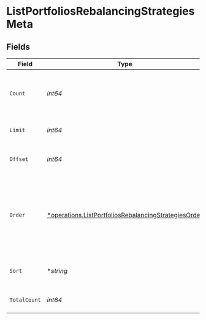 # ListPortfoliosRebalancingStrategiesMeta


## Fields

| Field                                                                                                                       | Type                                                                                                                        | Required                                                                                                                    | Description                                                                                                                 |
| --------------------------------------------------------------------------------------------------------------------------- | --------------------------------------------------------------------------------------------------------------------------- | --------------------------------------------------------------------------------------------------------------------------- | --------------------------------------------------------------------------------------------------------------------------- |
| `Count`                                                                                                                     | *int64*                                                                                                                     | :heavy_check_mark:                                                                                                          | Count of the resources returned in the response.                                                                            |
| `Limit`                                                                                                                     | *int64*                                                                                                                     | :heavy_check_mark:                                                                                                          | Total limit of the response.                                                                                                |
| `Offset`                                                                                                                    | *int64*                                                                                                                     | :heavy_check_mark:                                                                                                          | Amount of resource to offset in the response.                                                                               |
| `Order`                                                                                                                     | [*operations.ListPortfoliosRebalancingStrategiesOrder](../../models/operations/listportfoliosrebalancingstrategiesorder.md) | :heavy_minus_sign:                                                                                                          | The ordering of the response.<br/>* ASC - Ascending order<br/>* DESC - Descending order                                     |
| `Sort`                                                                                                                      | **string*                                                                                                                   | :heavy_minus_sign:                                                                                                          | The field that the list is sorted by.                                                                                       |
| `TotalCount`                                                                                                                | *int64*                                                                                                                     | :heavy_check_mark:                                                                                                          | Total count of all the resources.                                                                                           |